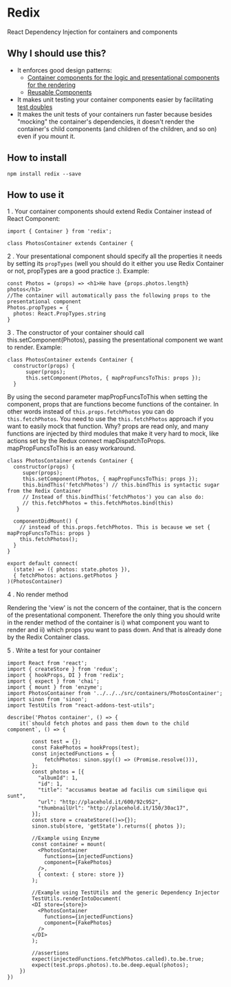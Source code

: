 # Redix

React Dependency Injection for containers and components

## Why I should use this?

- It enforces good design patterns:
  - <a href="https://medium.com/@dan_abramov/smart-and-dumb-components-7ca2f9a7c7d0#.duo8qfj2v" target="_blank">Container components for the logic and presentational components for the rendering</a>
  - <a href="https://facebook.github.io/react/docs/reusable-components.html" target="_blank">Reusable Components</a>
- It makes unit testing your container components easier by facilitating <a href="http://www.martinfowler.com/bliki/TestDouble.html">test doubles</a>
- It makes the unit tests of your containers run faster because besides "mocking" the container's dependencies, it doesn't render the container's child components (and children of the children, and so on) even if you mount it.

## How to install

`npm install redix --save`

## How to use it

1 . Your container components should extend Redix Container instead of React Component:

```
import { Container } from 'redix';

class PhotosContainer extends Container {
```

2 . Your presentational component should specify all the properties it needs by setting its `propTypes` (well you should do it either you use Redix Container or not, propTypes are a good practice :). Example:

```
const Photos = (props) => <h1>He have {props.photos.length} photos</h1>
//The container will automatically pass the following props to the presentational component
Photos.propTypes = {
  photos: React.PropTypes.string
}
```

3 . The constructor of your container should call this.setComponent(Photos), passing the presentational component we want to render. Example:

```
class PhotosContainer extends Container {
  constructor(props) {
      super(props);
      this.setComponent(Photos, { mapPropFuncsToThis: props });
  }
```

By using the second parameter mapPropFuncsToThis when setting the component, props that are functions become functions of the container. In other words instead of `this.props.fetchPhotos` you can do `this.fetchPhotos`. You need to use the `this.fetchPhotos` approach if you want to easily mock that function. Why? props are read only, and many functions are injected by third modules that make it very hard to mock, like actions set by the Redux connect mapDispatchToProps. mapPropFuncsToThis is an easy workaround.

```
class PhotosContainer extends Container {
  constructor(props) {
     super(props);
     this.setComponent(Photos, { mapPropFuncsToThis: props });
     this.bindThis('fetchPhotos') // this.bindThis is syntactic sugar from the Redix Container
     // Instead of this.bindThis('fetchPhotos') you can also do:
     // this.fetchPhotos = this.fetchPhotos.bind(this)
   }

  componentDidMount() {
    // instead of this.props.fetchPhotos. This is because we set { mapPropFuncsToThis: props }
    this.fetchPhotos();
  }
}

export default connect(
  (state) => ({ photos: state.photos }),
  { fetchPhotos: actions.getPhotos }
)(PhotosContainer)

```
4 . No render method

Rendering the 'view' is not the concern of the container, that is the concern of the presentational component. Therefore the only thing you should write in the render method of the container is i) what component you want to render and ii) which props you want to pass down. And that is already done by the Redix Container class.

5 . Write a test for your container

```
import React from 'react';
import { createStore } from 'redux';
import { hookProps, DI } from 'redix';
import { expect } from 'chai';
import { mount } from 'enzyme';
import PhotosContainer from '../../../src/containers/PhotosContainer';
import sinon from 'sinon';
import TestUtils from "react-addons-test-utils";

describe('Photos container', () => {
    it(`should fetch photos and pass them down to the child component`, () => {

		const test = {};
		const FakePhotos = hookProps(test);
		const injectedFunctions = {
			fetchPhotos: sinon.spy(() => (Promise.resolve())),
		};
		const photos = [{
		  "albumId": 1,
		  "id": 1,
		  "title": "accusamus beatae ad facilis cum similique qui sunt",
		  "url": "http://placehold.it/600/92c952",
		  "thumbnailUrl": "http://placehold.it/150/30ac17",
		}];
		const store = createStore(()=>{});
		sinon.stub(store, 'getState').returns({ photos });

		//Example using Enzyme
		const container = mount(
		  <PhotosContainer
			functions={injectedFunctions}
			component={FakePhotos}
		  />,
		  { context: { store: store }}
		);

		//Example using TestUtils and the generic Dependency Injector
		TestUtils.renderIntoDocument(
		<DI store={store}>
		  <PhotosContainer
		    functions={injectedFunctions}
		    component={FakePhotos}
		  />
		</DI>
		);

		//assertions
		expect(injectedFunctions.fetchPhotos.called).to.be.true;
		expect(test.props.photos).to.be.deep.equal(photos);
	})
})

```
